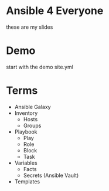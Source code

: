 # Ansible 4 Everyone
these are my slides

# Demo
start with the demo site.yml

# Terms
- Ansible Galaxy
- Inventory
  - Hosts
  - Groups
- Playbook
  - Play
  - Role
  - Block
  - Task
- Variables
  - Facts
  - Secrets (Ansible Vault)
- Templates

